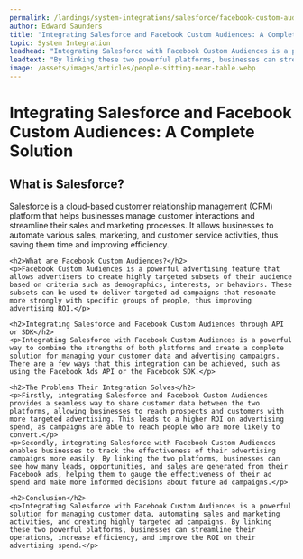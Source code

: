 ```yaml
---
permalink: /landings/system-integrations/salesforce/facebook-custom-audiences
author: Edward Saunders
title: "Integrating Salesforce and Facebook Custom Audiences: A Complete Solution"
topic: System Integration
leadhead: "Integrating Salesforce with Facebook Custom Audiences is a powerful solution for managing customer data, automating sales and marketing activities, and creating highly targeted ad campaigns"
leadtext: "By linking these two powerful platforms, businesses can streamline their operations, increase efficiency, and improve the ROI on their advertising spend."
image: /assets/images/articles/people-sitting-near-table.webp
---
```

<div class="arttext">	<h1>Integrating Salesforce and Facebook Custom Audiences: A Complete Solution</h1>
	<h2>What is Salesforce?</h2>
	<p>Salesforce is a cloud-based customer relationship management (CRM) platform that helps businesses manage customer interactions and streamline their sales and marketing processes. It allows businesses to automate various sales, marketing, and customer service activities, thus saving them time and improving efficiency.</p>

	<h2>What are Facebook Custom Audiences?</h2>
	<p>Facebook Custom Audiences is a powerful advertising feature that allows advertisers to create highly targeted subsets of their audience based on criteria such as demographics, interests, or behaviors. These subsets can be used to deliver targeted ad campaigns that resonate more strongly with specific groups of people, thus improving advertising ROI.</p>

	<h2>Integrating Salesforce and Facebook Custom Audiences through API or SDK</h2>
	<p>Integrating Salesforce with Facebook Custom Audiences is a powerful way to combine the strengths of both platforms and create a complete solution for managing your customer data and advertising campaigns. There are a few ways that this integration can be achieved, such as using the Facebook Ads API or the Facebook SDK.</p>

	<h2>The Problems Their Integration Solves</h2>
	<p>Firstly, integrating Salesforce and Facebook Custom Audiences provides a seamless way to share customer data between the two platforms, allowing businesses to reach prospects and customers with more targeted advertising. This leads to a higher ROI on advertising spend, as campaigns are able to reach people who are more likely to convert.</p>
	<p>Secondly, integrating Salesforce with Facebook Custom Audiences enables businesses to track the effectiveness of their advertising campaigns more easily. By linking the two platforms, businesses can see how many leads, opportunities, and sales are generated from their Facebook ads, helping them to gauge the effectiveness of their ad spend and make more informed decisions about future ad campaigns.</p>

	<h2>Conclusion</h2>
	<p>Integrating Salesforce with Facebook Custom Audiences is a powerful solution for managing customer data, automating sales and marketing activities, and creating highly targeted ad campaigns. By linking these two powerful platforms, businesses can streamline their operations, increase efficiency, and improve the ROI on their advertising spend.</p>
</div>
